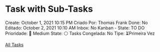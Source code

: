 # Task with Sub-Tasks

Create: October 1, 2021 10:15 PM
Criado Por: Thomas Frank
Done: No
Editado: October 2, 2021 10:10 AM
Inbox: No
Kanban - State: TO DO
Prioridade: 🧀 Medium
State: ⚪️
Tasks Congelada: No
Tipe: ⏳Primeira Vez

[All Tasks](Task%20with%20Sub-Tasks%20db9fb738998f44f4ab9d6494b67c6723/All%20Tasks%206821c40561d14fcda9d039ac18c20847.csv)